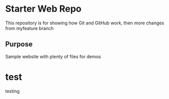 # Starter Web Repo

This repository is for showing how Git and GitHub work,
then more changes from myfeature branch

## Purpose

Sample website with plenty of files for demos

# test
testing
